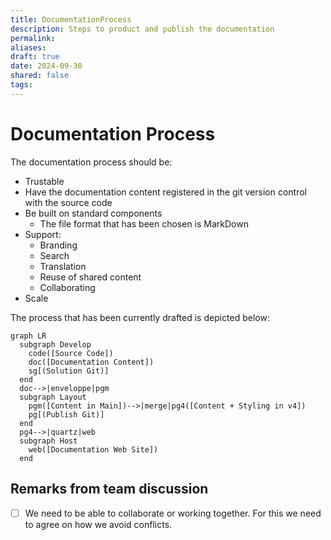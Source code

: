 ```yaml
---
title: DocumentationProcess
description: Steps to product and publish the documentation
permalink: 
aliases: 
draft: true
date: 2024-09-30
shared: false
tags: 
---
```

# Documentation Process

The documentation process should be:

* Trustable
* Have the documentation content registered in the git version control with the source code
* Be built on standard components
	* The file format that has been chosen is MarkDown
* Support:
	* Branding
	* Search
	* Translation
	* Reuse of shared content
	* Collaborating
* Scale

The process that has been currently drafted is depicted below:

```mermaid
graph LR
  subgraph Develop
    code([Source Code])
    doc([Documentation Content])
    sg[(Solution Git)]
  end
  doc-->|enveloppe|pgm
  subgraph Layout
    pgm([Content in Main])-->|merge|pg4([Content + Styling in v4])
    pg[(Publish Git)]
  end
  pg4-->|quartz|web
  subgraph Host
    web([Documentation Web Site])
  end
```

## Remarks from team discussion

- [ ] We need to be able to collaborate or working together. For this we need to agree on how we avoid conflicts.
